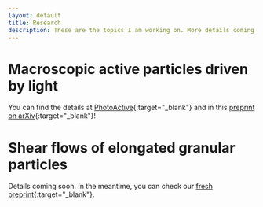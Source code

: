 ```yaml
---
layout: default
title: Research
description: These are the topics I am working on. More details coming soon!
---
```


#  Macroscopic active particles driven by light

You can find the details at [PhotoActive](./photoactive.html){:target="_blank"} and in this [preprint on arXiv](https://arxiv.org/abs/2412.14419){:target="_blank"}!

# Shear flows of elongated granular particles

Details coming soon. In the meantime, you can check our [fresh preprint](https://arxiv.org/abs/2502.10079){:target="_blank"}.


